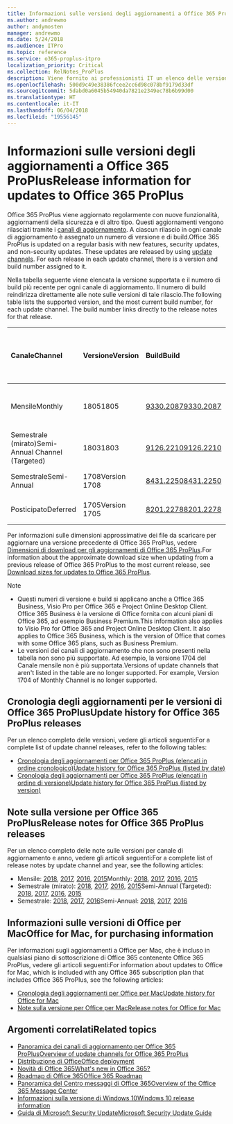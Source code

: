 ```yaml
---
title: Informazioni sulle versioni degli aggiornamenti a Office 365 ProPlus
ms.author: andrewmo
author: andymosten
manager: andrewmo
ms.date: 5/24/2018
ms.audience: ITPro
ms.topic: reference
ms.service: o365-proplus-itpro
localization_priority: Critical
ms.collection: RelNotes_ProPlus
description: Viene fornito ai professionisti IT un elenco delle versioni più recenti per Office 365 ProPlus per ciascun canale di aggiornamenti e collegamenti alle note sulle versioni e alla cronologia degli aggiornamenti
ms.openlocfilehash: 500d9c49e38386fcee2cc6d98c078bf9179d33df
ms.sourcegitcommit: 5dabd0a6045b54940da7821e2349ec78b6b99d00
ms.translationtype: HT
ms.contentlocale: it-IT
ms.lasthandoff: 06/04/2018
ms.locfileid: "19556145"
---
```

# <a name="release-information-for-updates-to-office-365-proplus"></a><span data-ttu-id="77088-103">Informazioni sulle versioni degli aggiornamenti a Office 365 ProPlus</span><span class="sxs-lookup"><span data-stu-id="77088-103">Release information for updates to Office 365 ProPlus</span></span>

<span data-ttu-id="77088-p101">Office 365 ProPlus viene aggiornato regolarmente con nuove funzionalità, aggiornamenti della sicurezza e di altro tipo. Questi aggiornamenti vengono rilasciati tramite i [canali di aggiornamento](https://docs.microsoft.com/deployoffice/overview-of-update-channels-for-office-365-proplus). A ciascun rilascio in ogni canale di aggiornamento è assegnato un numero di versione e di build.</span><span class="sxs-lookup"><span data-stu-id="77088-p101">Office 365 ProPlus is updated on a regular basis with new features, security updates, and non-security updates. These updates are released by using [update channels](https://docs.microsoft.com/deployoffice/overview-of-update-channels-for-office-365-proplus). For each release in each update channel, there is a version and build number assigned to it.</span></span> 

<span data-ttu-id="77088-p102">Nella tabella seguente viene elencata la versione supportata e il numero di build più recente per ogni canale di aggiornamento. Il numero di build reindirizza direttamente alle note sulle versioni di tale rilascio.</span><span class="sxs-lookup"><span data-stu-id="77088-p102">The following table lists the supported version, and the most current build number, for each update channel. The build number links directly to the release notes for that release.</span></span> 

  
|<span data-ttu-id="77088-109">**Canale**</span><span class="sxs-lookup"><span data-stu-id="77088-109">**Channel**</span></span>|<span data-ttu-id="77088-110">**Versione**</span><span class="sxs-lookup"><span data-stu-id="77088-110">**Version**</span></span>|<span data-ttu-id="77088-111">**Build**</span><span class="sxs-lookup"><span data-stu-id="77088-111">**Build**</span></span>|<span data-ttu-id="77088-112">**Data di rilascio**</span><span class="sxs-lookup"><span data-stu-id="77088-112">**Release Date**</span></span>|<span data-ttu-id="77088-113">**La versione corrente è supportata fino al**</span><span class="sxs-lookup"><span data-stu-id="77088-113">**Current version supported until**</span></span>|
|:-----|:-----|:-----|:-----|:-----|
|<span data-ttu-id="77088-114">Mensile</span><span class="sxs-lookup"><span data-stu-id="77088-114">Monthly</span></span>  <br/> |<span data-ttu-id="77088-115">1805</span><span class="sxs-lookup"><span data-stu-id="77088-115">1805</span></span>  <br/> |[<span data-ttu-id="77088-116">9330.2087</span><span class="sxs-lookup"><span data-stu-id="77088-116">9330.2087</span></span>](monthly-channel-2018.md#version-1805-may-24)  <br/> | <span data-ttu-id="77088-117">24 maggio 2018</span><span class="sxs-lookup"><span data-stu-id="77088-117">May 24, 2018</span></span>  <br/> |<span data-ttu-id="77088-118">Viene rilasciata la versione 1806</span><span class="sxs-lookup"><span data-stu-id="77088-118">Version 1806 is released</span></span> <br/>|
|<span data-ttu-id="77088-119">Semestrale (mirato)</span><span class="sxs-lookup"><span data-stu-id="77088-119">Semi-Annual Channel (Targeted)</span></span>  <br/> |<span data-ttu-id="77088-120">1803</span><span class="sxs-lookup"><span data-stu-id="77088-120">1803</span></span>  <br/> |[<span data-ttu-id="77088-121">9126.2210</span><span class="sxs-lookup"><span data-stu-id="77088-121">9126.2210</span></span>](semi-annual-channel-targeted-2018.md#version-1803-may-18)  <br/> | <span data-ttu-id="77088-122">18 maggio 2018</span><span class="sxs-lookup"><span data-stu-id="77088-122">May 18, 2018</span></span>  <br/> |<span data-ttu-id="77088-123">11 settembre 2018</span><span class="sxs-lookup"><span data-stu-id="77088-123">September 11, 2018</span></span> <br/>|
|<span data-ttu-id="77088-124">Semestrale</span><span class="sxs-lookup"><span data-stu-id="77088-124">Semi-Annual</span></span> <br/> |<span data-ttu-id="77088-125">1708</span><span class="sxs-lookup"><span data-stu-id="77088-125">Version 1708</span></span>  <br/> | [<span data-ttu-id="77088-126">8431.2250</span><span class="sxs-lookup"><span data-stu-id="77088-126">8431.2250</span></span>](semi-annual-channel-2018.md#version-1708-may-8) <br/> |<span data-ttu-id="77088-127">8 maggio 2018</span><span class="sxs-lookup"><span data-stu-id="77088-127">May 8, 2018</span></span>  <br/> |<span data-ttu-id="77088-128">12 marzo 2019</span><span class="sxs-lookup"><span data-stu-id="77088-128">March 12, 2019</span></span> <br/>|
|<span data-ttu-id="77088-129">Posticipato</span><span class="sxs-lookup"><span data-stu-id="77088-129">Deferred</span></span> <br/> |<span data-ttu-id="77088-130">1705</span><span class="sxs-lookup"><span data-stu-id="77088-130">Version 1705</span></span>  <br/> |[<span data-ttu-id="77088-131">8201.2278</span><span class="sxs-lookup"><span data-stu-id="77088-131">8201.2278</span></span>](semi-annual-channel-2018.md#version-1705-may-8)  <br/> | <span data-ttu-id="77088-132">8 maggio 2018</span><span class="sxs-lookup"><span data-stu-id="77088-132">May 8, 2018</span></span>  <br/> |<span data-ttu-id="77088-133">10 luglio 2018</span><span class="sxs-lookup"><span data-stu-id="77088-133">July 10, 2018</span></span> <br/>|

<span data-ttu-id="77088-134">Per informazioni sulle dimensioni approssimative dei file da scaricare per aggiornare una versione precedente di Office 365 ProPlus, vedere [Dimensioni di download per gli aggiornamenti di Office 365 ProPlus](download-sizes-office365-proplus-updates.md).</span><span class="sxs-lookup"><span data-stu-id="77088-134">For information about the approximate download size when updating from a previous release of Office 365 ProPlus to the most current release, see [Download sizes for updates to Office 365 ProPlus](download-sizes-office365-proplus-updates.md).</span></span>

> [!NOTE]
> - <span data-ttu-id="77088-p103">Questi numeri di versione e build si applicano anche a Office 365 Business, Visio Pro per Office 365 e Project Online Desktop Client. Office 365 Business è la versione di Office fornita con alcuni piani di Office 365, ad esempio Business Premium.</span><span class="sxs-lookup"><span data-stu-id="77088-p103">This information also applies to Visio Pro for Office 365 and Project Online Desktop Client. It also applies to Office 365 Business, which is the version of Office that comes with some Office 365 plans, such as Business Premium.</span></span>
> - <span data-ttu-id="77088-p104">Le versioni dei canali di aggiornamento che non sono presenti nella tabella non sono più supportate. Ad esempio, la versione 1704 del Canale mensile non è più supportata.</span><span class="sxs-lookup"><span data-stu-id="77088-p104">Versions of update channels that aren't listed in the table are no longer supported. For example, Version 1704 of Monthly Channel is no longer supported.</span></span> 


## <a name="update-history-for-office-365-proplus-releases"></a><span data-ttu-id="77088-139">Cronologia degli aggiornamenti per le versioni di Office 365 ProPlus</span><span class="sxs-lookup"><span data-stu-id="77088-139">Update history for Office 365 ProPlus releases</span></span>

<span data-ttu-id="77088-140">Per un elenco completo delle versioni, vedere gli articoli seguenti:</span><span class="sxs-lookup"><span data-stu-id="77088-140">For a complete list of update channel releases, refer to the following tables:</span></span>
 - [<span data-ttu-id="77088-141">Cronologia degli aggiornamenti per Office 365 ProPlus (elencati in ordine cronologico)</span><span class="sxs-lookup"><span data-stu-id="77088-141">Update history for Office 365 ProPlus (listed by date)</span></span>](update-history-office365-proplus-by-date.md)
 - [<span data-ttu-id="77088-142">Cronologia degli aggiornamenti per Office 365 ProPlus (elencati in ordine di versione)</span><span class="sxs-lookup"><span data-stu-id="77088-142">Update history for Office 365 ProPlus (listed by version)</span></span>](update-history-office365-proplus-by-version.md)

## <a name="release-notes-for-office-365-proplus-releases"></a><span data-ttu-id="77088-143">Note sulla versione per Office 365 ProPlus</span><span class="sxs-lookup"><span data-stu-id="77088-143">Release notes for Office 365 ProPlus releases</span></span>

<span data-ttu-id="77088-144">Per un elenco completo delle note sulle versioni per canale di aggiornamento e anno, vedere gli articoli seguenti:</span><span class="sxs-lookup"><span data-stu-id="77088-144">For a complete list of release notes by update channel and year, see the following articles:</span></span>
 - <span data-ttu-id="77088-145">Mensile: [2018](monthly-channel-2018.md), [2017](monthly-channel-2017.md), [2016](monthly-channel-2016.md), [2015](monthly-channel-2015.md)</span><span class="sxs-lookup"><span data-stu-id="77088-145">Monthly: [2018](monthly-channel-2018.md), [2017](monthly-channel-2017.md), [2016](monthly-channel-2016.md), [2015](monthly-channel-2015.md)</span></span>
 - <span data-ttu-id="77088-146">Semestrale (mirato): [2018](semi-annual-channel-targeted-2018.md), [2017](semi-annual-channel-targeted-2017.md), [2016](semi-annual-channel-targeted-2016.md), [2015](semi-annual-channel-targeted-2015.md)</span><span class="sxs-lookup"><span data-stu-id="77088-146">Semi-Annual (Targeted): [2018](semi-annual-channel-targeted-2018.md), [2017](semi-annual-channel-targeted-2017.md), [2016](semi-annual-channel-targeted-2016.md), [2015](semi-annual-channel-targeted-2015.md)</span></span>
 - <span data-ttu-id="77088-147">Semestrale: [2018](semi-annual-channel-2018.md), [2017](semi-annual-channel-2017.md), [2016](semi-annual-channel-2016.md)</span><span class="sxs-lookup"><span data-stu-id="77088-147">Semi-Annual: [2018](semi-annual-channel-2018.md), [2017](semi-annual-channel-2017.md), [2016](semi-annual-channel-2016.md)</span></span>

## <a name="office-for-mac-release-information"></a><span data-ttu-id="77088-148">Informazioni sulle versioni di Office per Mac</span><span class="sxs-lookup"><span data-stu-id="77088-148">Office for Mac, for purchasing information</span></span>

<span data-ttu-id="77088-149">Per informazioni sugli aggiornamenti a Office per Mac, che è incluso in qualsiasi piano di sottoscrizione di Office 365 contenente Office 365 ProPlus, vedere gli articoli seguenti:</span><span class="sxs-lookup"><span data-stu-id="77088-149">For information about updates to Office for Mac, which is included with any Office 365 subscription plan that includes Office 365 ProPlus, see the following articles:</span></span>
 - [<span data-ttu-id="77088-150">Cronologia degli aggiornamenti per Office per Mac</span><span class="sxs-lookup"><span data-stu-id="77088-150">Update history for Office for Mac</span></span>](update-history-office-for-mac.md)
 - [<span data-ttu-id="77088-151">Note sulla versione per Office per Mac</span><span class="sxs-lookup"><span data-stu-id="77088-151">Release notes for Office for Mac</span></span>](release-notes-office-for-mac.md)


## <a name="related-topics"></a><span data-ttu-id="77088-152">Argomenti correlati</span><span class="sxs-lookup"><span data-stu-id="77088-152">Related topics</span></span>

- [<span data-ttu-id="77088-153">Panoramica dei canali di aggiornamento per Office 365 ProPlus</span><span class="sxs-lookup"><span data-stu-id="77088-153">Overview of update channels for Office 365 ProPlus</span></span>](https://docs.microsoft.com/deployoffice/overview-of-update-channels-for-office-365-proplus)
- [<span data-ttu-id="77088-154">Distribuzione di Office</span><span class="sxs-lookup"><span data-stu-id="77088-154">Office deployment</span></span>](https://docs.microsoft.com/deployoffice/)
- [<span data-ttu-id="77088-155">Novità di Office 365</span><span class="sxs-lookup"><span data-stu-id="77088-155">What's new in Office 365?</span></span>](https://support.office.com/article/95c8d81d-08ba-42c1-914f-bca4603e1426)
- [<span data-ttu-id="77088-156">Roadmap di Office 365</span><span class="sxs-lookup"><span data-stu-id="77088-156">Office 365 Roadmap</span></span>](https://products.office.com/business/office-365-roadmap)
- [<span data-ttu-id="77088-157">Panoramica del Centro messaggi di Office 365</span><span class="sxs-lookup"><span data-stu-id="77088-157">Overview of the Office 365 Message Center</span></span>](https://support.office.com/article/38fb3333-bfcc-4340-a37b-deda509c2093)
- [<span data-ttu-id="77088-158">Informazioni sulla versione di Windows 10</span><span class="sxs-lookup"><span data-stu-id="77088-158">Windows 10 release information</span></span>](https://www.microsoft.com/itpro/windows-10/release-information)
- [<span data-ttu-id="77088-159">Guida di Microsoft Security Update</span><span class="sxs-lookup"><span data-stu-id="77088-159">Microsoft Security Update Guide</span></span>](https://portal.msrc.microsoft.com/)